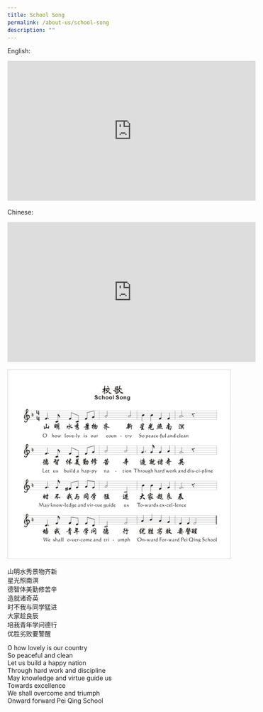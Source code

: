 ```yaml
---
title: School Song
permalink: /about-us/school-song
description: ""
---
```

English:
<iframe width="560" height="315" src="https://www.youtube.com/embed/BmNlkX6DEm0" title="YouTube video player" frameborder="0" allow="accelerometer; autoplay; clipboard-write; encrypted-media; gyroscope; picture-in-picture" allowfullscreen></iframe>


Chinese:
<iframe width="560" height="315" src="https://www.youtube.com/embed/NEggNKkfPX8" title="YouTube video player" frameborder="0" allow="accelerometer; autoplay; clipboard-write; encrypted-media; gyroscope; picture-in-picture" allowfullscreen></iframe>

![](/images/song.gif)

山明水秀景物齐新  
星光照南溟  
德智体美勤修苦辛  
造就诸奇英  
时不我与同学猛进  
大家趁良辰  
培我青年学问德行  
优胜劣败要警醒

O how lovely is our country  
So peaceful and clean  
Let us build a happy nation  
Through hard work and discipline  
May knowledge and virtue guide us  
Towards excellence  
We shall overcome and triumph  
Onward forward Pei Qing School